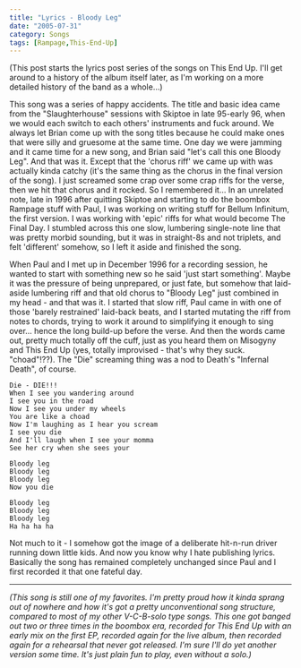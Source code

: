 ```yaml
---
title: "Lyrics - Bloody Leg"
date: "2005-07-31"
category: Songs
tags: [Rampage,This-End-Up]
---
```


(This post starts the lyrics post series of the songs on This End Up. I'll get around to a history of the album itself later, as I'm working on a more detailed history of the band as a whole...)

This song was a series of happy accidents. The title and basic idea came from the "Slaughterhouse" sessions with Skiptoe in late 95-early 96, when we would each switch to each others' instruments and fuck around. We always let Brian come up with the song titles because he could make ones that were silly and gruesome at the same time. One day we were jamming and it came time for a new song, and Brian said "let's call this one Bloody Leg". And that was it. Except that the 'chorus riff' we came up with was actually kinda catchy (it's the same thing as the chorus in the final version of the song). I just screamed some crap over some crap riffs for the verse, then we hit that chorus and it rocked. So I remembered it... In an unrelated note, late in 1996 after quitting Skiptoe and starting to do the boombox Rampage stuff with Paul, I was working on writing stuff for Bellum Infinitum, the first version. I was working with 'epic' riffs for what would become The Final Day. I stumbled across this one slow, lumbering single-note line that was pretty morbid sounding, but it was in straight-8s and not triplets, and felt 'different' somehow, so I left it aside and finished the song.

When Paul and I met up in December 1996 for a recording session, he wanted to start with something new so he said 'just start something'. Maybe it was the pressure of being unprepared, or just fate, but somehow that laid-aside lumbering riff and that old chorus to "Bloody Leg" just combined in my head - and that was it. I started that slow riff, Paul came in with one of those 'barely restrained' laid-back beats, and I started mutating the riff from notes to chords, trying to work it around to simplifying it enough to sing over... hence the long build-up before the verse. And then the words came out, pretty much totally off the cuff, just as you heard them on Misogyny and This End Up (yes, totally improvised - that's why they suck. "choad"!??). The "Die" screaming thing was a nod to Death's "Infernal Death", of course.

```
Die - DIE!!!
When I see you wandering around
I see you in the road
Now I see you under my wheels
You are like a choad
Now I'm laughing as I hear you scream
I see you die
And I'll laugh when I see your momma
See her cry when she sees your

Bloody leg
Bloody leg
Bloody leg
Now you die

Bloody leg
Bloody leg
Bloody leg
Ha ha ha ha
```

Not much to it - I somehow got the image of a deliberate hit-n-run driver running down little kids. And now you know why I hate publishing lyrics. Basically the song has remained completely unchanged since Paul and I first recorded it that one fateful day.

***

*(This song is still one of my favorites. I'm pretty proud how it kinda sprang out of nowhere and how it's got a pretty unconventional song structure, compared to most of my other V-C-B-solo type songs. This one got banged out two or three times in the boombox era, recorded for This End Up with an early mix on the first EP, recorded again for the live album, then recorded again for a rehearsal that never got released. I'm sure I'll do yet another version some time. It's just plain fun to play, even without a solo.)*
